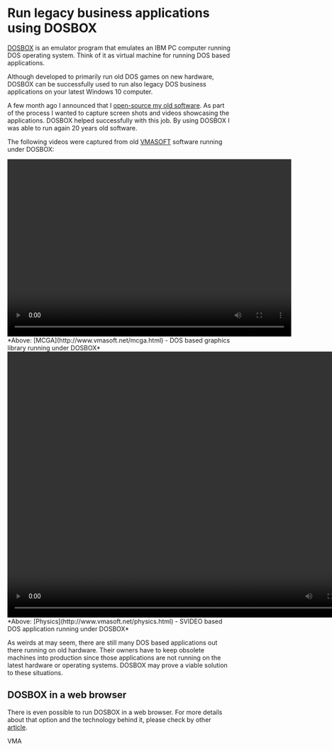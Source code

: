 Run legacy business applications using DOSBOX
=============================================

[DOSBOX](https://www.dosbox.com/) is an emulator program that emulates an IBM PC computer running DOS operating system. Think of it as virtual machine for running DOS based applications. 

Although developed to primarily run old DOS games on new hardware, DOSBOX can be successfully used to run also legacy DOS business applications on your latest Windows 10 computer.

A few month ago I announced that I [open-source my old software](http://www.codeavenger.com/2017/02/06/I-open-source-my-old-software.html). As part of the process I wanted to capture screen shots and videos showcasing the applications. DOSBOX helped successfully with this job. By using DOSBOX I was able to run again 20 years old software.

The following videos were captured from old [VMASOFT](http://www.vmasoft.net) software running under DOSBOX:

<video width="640" height="400" class="img-responsive" controls autoplay>
<source src="https://github.com/mveteanu/MCGA/blob/master/screencasts/mcga.mp4?raw=true" type="video/mp4">
Your browser does not support the video tag. 
To view the screencast please visit https://github.com/mveteanu/MCGA/
</video>
*Above: [MCGA](http://www.vmasoft.net/mcga.html) - DOS based graphics library running under DOSBOX*


<video width="800" height="600" class="img-responsive" controls autoplay>
<source src="https://github.com/mveteanu/Physics/blob/master/screencasts/physics.mp4?raw=true" type="video/mp4">
Your browser does not support the video tag.
To view the screencast please visit https://github.com/mveteanu/Physics/
</video>
*Above: [Physics](http://www.vmasoft.net/physics.html) - SVIDEO based DOS application running under DOSBOX*

As weirds at may seem, there are still many DOS based applications out there running on old hardware. Their owners have to keep obsolete machines into production since those applications are not running on the latest hardware or operating systems. DOSBOX may prove a viable solution to these situations.


DOSBOX in a web browser
-----------------------

There is even possible to run DOSBOX in a web browser. For more details about that option and the technology behind it, please check by other [article](http://www.codeavenger.com/2017/02/14/JavaScript-compilers.-Part-III-JavaScript-the-new-bytecode.html).

VMA
